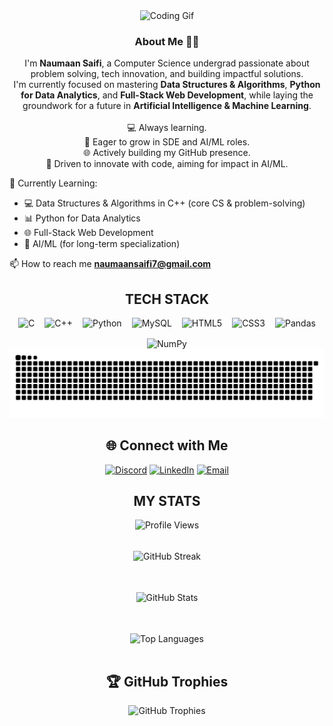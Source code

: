 <div align="center">
  <img src="https://media.giphy.com/media/qgQUggAC3Pfv687qPC/giphy.gif" width="200" alt="Coding Gif" />
</div>

<h3 align="center">About Me 👨‍💻</h3>

<p align="center">
  I'm <strong>Naumaan Saifi</strong>, a Computer Science undergrad passionate about problem solving, tech innovation, and building impactful solutions. <br/>
  I'm currently focused on mastering 
  <strong>Data Structures & Algorithms</strong>, 
  <strong>Python for Data Analytics</strong>, and 
  <strong>Full-Stack Web Development</strong>, while laying the groundwork for a future in 
  <strong>Artificial Intelligence & Machine Learning</strong>. <br/><br/>
  💻 Always learning.<br/>
  🚀 Eager to grow in SDE and AI/ML roles.<br/>
  🌐 Actively building my GitHub presence.<br/>
  🎯 Driven to innovate with code, aiming for impact in AI/ML.
</p>




🌱 Currently Learning:
- 💻 Data Structures & Algorithms in C++ (core CS & problem-solving)
- 📊 Python for Data Analytics 
- 🌐 Full-Stack Web Development
- 🤖 AI/ML (for long-term specialization)

📫 How to reach me **naumaansaifi7@gmail.com**



<h2 align="center">TECH STACK</h2>


<div style="display: flex; justify-content: center; align-items: center; flex-wrap:wrap; gap:1rem">
    <img src="https://img.shields.io/badge/C-00599C?style=for-the-badge&logo=c&logoColor=white" alt="C"/>
    <img src="https://img.shields.io/badge/C++-00599C?style=for-the-badge&logo=c%2B%2B&logoColor=white" alt="C++"/>
    <img src="https://img.shields.io/badge/Python-3670A0?style=for-the-badge&logo=python&logoColor=ffdd54" alt="Python"/>
    <img src="https://img.shields.io/badge/MySQL-4479A1?style=for-the-badge&logo=mysql&logoColor=white" alt="MySQL"/>
    <img src="https://img.shields.io/badge/HTML5-E34F26?style=for-the-badge&logo=html5&logoColor=white" alt="HTML5"/>
    <img src="https://img.shields.io/badge/CSS3-1572B6?style=for-the-badge&logo=css3&logoColor=white" alt="CSS3"/>
    <img src="https://img.shields.io/badge/Pandas-150458?style=for-the-badge&logo=pandas&logoColor=white" alt="Pandas"/>
    <img src="https://img.shields.io/badge/NumPy-013243?style=for-the-badge&logo=numpy&logoColor=white" alt="NumPy"/>
</div>


<div align="center">
  <img src="https://raw.githubusercontent.com/NaumaanSaifi1/snk/output/github-contribution-grid-snake.svg" alt="GitHub Contribution Snake" />
</div>

<h2 align="center">🌐 Connect with Me</h2>

<div align="center">

[![Discord](https://img.shields.io/badge/Discord-%237289DA.svg?logo=discord&logoColor=white)](https://discord.com/users/1152302469972504576)
[![LinkedIn](https://img.shields.io/badge/LinkedIn-%230077B5.svg?logo=linkedin&logoColor=white)](https://linkedin.com/in/naumaansaifi)
[![Email](https://img.shields.io/badge/Email-D14836?logo=gmail&logoColor=white)](mailto:naumaansaifi7@gmail.com)

</div>



<h2 align="center"> MY STATS</h2>

<div align="center">
    <img src="https://komarev.com/ghpvc/?username=NaumaanSaifi1&color=blue&label=Profile+Views&style=flat-square" alt="Profile Views" />
    <br><br>
    <img src="https://nirzak-streak-stats.vercel.app/?user=NaumaanSaifi1&theme=dark&hide_border=false&cache_bust=1" alt="GitHub Streak" width="80%" style="margin: 1rem 0;" />
    <br><br>
    <img src="https://github-readme-stats.vercel.app/api?username=NaumaanSaifi1&theme=dark&hide_border=false&include_all_commits=true&count_private=false&show_icons=true&cache_bust=1" alt="GitHub Stats" width="80%" style="margin: 1rem 0;" />
    <br><br>
    <img src="https://github-readme-stats.vercel.app/api/top-langs/?username=NaumaanSaifi1&theme=dark&hide_border=false&include_all_commits=true&count_private=false&layout=compact&cache_bust=1" alt="Top Languages" width="80%" style="margin: 1rem 0;" />
</div>


<h2 align="center">🏆 GitHub Trophies</h2>

<p align="center">
  <img src="https://github-profile-trophy.vercel.app/?username=NaumaanSaifi1&theme=radical&no-frame=true&no-bg=false&margin-w=4" alt="GitHub Trophies" />
</p>





<!-- Proudly created with GPRM ( https://gprm.itsvg.in ) -->
